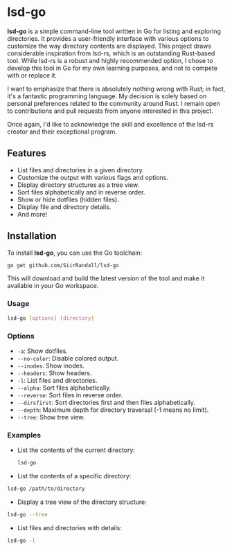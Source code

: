 # lsd-go


**lsd-go** is a simple command-line tool written in Go for listing and exploring directories. It provides a user-friendly interface with various options to customize the way directory contents are displayed. This project draws considerable inspiration from lsd-rs, which is an outstanding Rust-based tool. While lsd-rs is a robust and highly recommended option, I chose to develop this tool in Go for my own learning purposes, and not to compete with or replace it.

I want to emphasize that there is absolutely nothing wrong with Rust; in fact, it's a fantastic programming language. My decision is solely based on personal preferences related to the community around Rust. I remain open to contributions and pull requests from anyone interested in this project.

Once again, I'd like to acknowledge the skill and excellence of the lsd-rs creator and their exceptional program.

## Features

- List files and directories in a given directory.
- Customize the output with various flags and options.
- Display directory structures as a tree view.
- Sort files alphabetically and in reverse order.
- Show or hide dotfiles (hidden files).
- Display file and directory details.
- And more!

## Installation

To install **lsd-go**, you can use the Go toolchain:

```bash
go get github.com/SiirRandall/lsd-go
```
This will download and build the latest version of the tool and make it available in your Go workspace.

### Usage

```bash
lsd-go [options] [directory]
```

### Options

- `-a`: Show dotfiles.
- `--no-color`: Disable colored output.
- `--inodes`: Show inodes.
- `--headers`: Show headers.
- `-l`: List files and directories.
- `--alpha`: Sort files alphabetically.
- `--reverse`: Sort files in reverse order.
- `--dirsfirst`: Sort directories first and then files alphabetically.
- `--depth`: Maximum depth for directory traversal (-1 means no limit).
- `--tree`: Show tree view.

### Examples

- List the contents of the current directory:
  ```bash
  lsd-go
  ```
- List the contents of a specific directory:
```bash
lsd-go /path/to/directory
```
- Display a tree view of the directory structure:
```bash
lsd-go --tree
```
- List files and directories with details:
```bash
lsd-go -l
```



